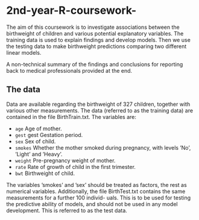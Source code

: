# 2nd-year-R-coursework-

The aim of this coursework is to  investigate associations between the birthweight of children and various potential explanatory variables. The training data is used to explain findings and develop models. Then we use the testing data to make birthweight predictions comparing two different linear models.

A non-technical summary of the findings and conclusions for reporting back to medical professionals provided at the end.

## The data
Data are available regarding the birthweight of 327 children, together with various other measurements. 
The data (referred to as the training data) are contained in the file BirthTrain.txt. 
The variables are:
- `age`  Age of mother.
- `gest` gest Gestation period.
- `sex`  Sex of child.
- `smokes` Whether the mother smoked during pregnancy, with levels ’No’, ’Light’ and ’Heavy’.
- `weight` Pre-pregnancy weight of mother.
- `rate` Rate of growth of child in the first trimester. 
- `bwt` Birthweight of child.
  
The variables ’smokes’ and ’sex’ should be treated as factors, the rest as numerical variables. Additionally, the file BirthTest.txt contains the same measurements for a further 100 individ- uals. This is to be used for testing the predictive ability of models, and should not be used in any model development. This is referred to as the test data.
